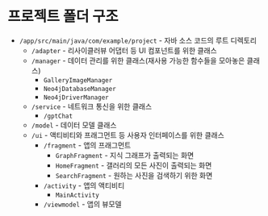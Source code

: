 # 프로젝트 폴더 구조
- `/app/src/main/java/com/example/project` - 자바 소스 코드의 루트 디렉토리
  - `/adapter` - 리사이클러뷰 어댑터 등 UI 컴포넌트를 위한 클래스
  - `/manager` - 데이터 관리를 위한 클래스(재사용 가능한 함수들을 모아놓은 클래스)
    - `GalleryImageManager`
    - `Neo4jDatabaseManager`
    - `Neo4jDriverManager`
  - `/service` - 네트워크 통신을 위한 클래스
    - `/gptChat`
  - `/model` - 데이터 모델 클래스
  - `/ui` - 액티비티와 프래그먼트 등 사용자 인터페이스를 위한 클래스
    - `/fragment` - 앱의 프래그먼트
      - `GraphFragment` - 지식 그래프가 출력되는 화면
      - `HomeFragment` - 갤러리의 모든 사진이 출력되는 화면
      - `SearchFragment` - 원하는 사진을 검색하기 위한 화면
    - `/activity` - 앱의 액티비티
      - `MainActivity`
    - `/viewmodel` - 앱의 뷰모델

